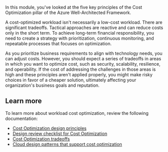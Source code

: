 In this module, you've looked at the five key principles of the Cost Optimization pillar of the Azure Well-Architected Framework.

A cost-optimized workload isn't necessarily a low-cost workload. There are significant tradeoffs. Tactical approaches are reactive and can reduce costs only in the short term. To achieve long-term financial responsibility, you need to create a strategy with prioritization, continuous monitoring, and repeatable processes that focuses on optimization.

As you prioritize business requirements to align with technology needs, you can adjust costs. However, you should expect a series of tradeoffs in areas in which you want to optimize cost, such as security, scalability, resilience, and operability. If the cost of addressing the challenges in those areas is high and these principles aren't applied properly, you might make risky choices in favor of a cheaper solution, ultimately affecting your organization's business goals and reputation.

## Learn more

To learn more about workload cost optimization, review the following documentation:

- [Cost Optimization design principles](/azure/well-architected/cost-optimization/principles)
- [Design review checklist for Cost Optimization](/azure/well-architected/cost-optimization/checklist)
- [Cost Optimization tradeoffs](/azure/well-architected/cost-optimization/tradeoffs)
- [Cloud design patterns that support cost optimization](/azure/well-architected/cost-optimization/design-patterns)